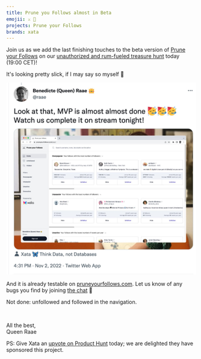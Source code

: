 ```yaml
---
title: Prune you Follows almost in Beta
emojii: ⚔️ 🚀
projects: Prune your Follows
brands: xata
---
```


Join us as we add the last finishing touches to the beta version of [Prune your Follows](https://pruneyourfollows.com) on our [unauthorized and rum-fueled treasure hunt](https://youtu.be/RFrQjA066sI) today (19:00 CET)!

It's looking pretty slick, if I may say so myself 🤪

[![MVP Tweet](./mvp-tweet.jpg)](https://twitter.com/raae/status/1587829701762076672)

And it is already testable on [pruneyourfollows.com](https://pruneyourfollows.com). Let us know of any bugs you find by joining [the chat](https://youtu.be/RFrQjA066sI) 💬

Not done: unfollowed and followed in the navigation.

&nbsp;

All the best,  
Queen Raae

PS: Give Xata an [upvote on Product Hunt](https://www.producthunt.com/posts/xata) today; we are delighted they have sponsored this project.
